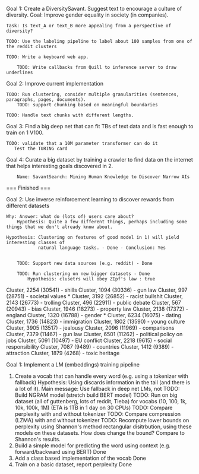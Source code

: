 
Goal 1: Create a DiversitySavant. Suggest text to encourage a culture of diversity. Goal: Improve gender equality in society (in companies).

    Task: Is text_A or text_B more appealing from a perspective of diversity?

    TODO: Use the labeling pipeline to label about 100 samples from one of the reddit clusters

    TODO: Write a keyboard web app.

        TODO: Write callbacks from Quill to inference server to draw underlines

Goal 2: Improve current implementation

    TODO: Run clustering, consider multiple granularities (sentences, paragraphs, pages, documents).
        TODO: support chunking based on meaningful boundaries

    TODO: Handle text chunks with different lengths.

Goal 3: Find a big deep net that can fit TBs of text data and is fast enough to train on 1 V100.

    TODO: validate that a 10M parameter transformer can do it
       Test the TURING card


Goal 4: Curate a big dataset by training a crawler to find data on the internet that helps interesting
        goals discovered in 2.

        Name: SavantSearch: Mining Human Knowledge to Discover Narrow AIs


=== Finished ===

Goal 2: Use inverse reinforcement learning to discover rewards from different datasets

    Why: Answer: what do (lots of) users care about?
        Hypothesis: Quite a few different things, perhaps including some things that we don't already know about.

    Hypothesis: Clustering on features of good model in 1) will yield interesting classes of
                natural language tasks. - Done - Conclusion: Yes


        TODO: Support new data sources (e.g. reddit) - Done

        TODO: Run clustering on new bigger datasets - Done
            Hypothesis: clusetrs will obey ZIpf's law : true

Cluster, 2254 (30541) - shills
Cluster, 1094 (30336) - gun law
Cluster, 997 (28751) - societal values *
Cluster, 3192 (26852) - racist bullshit
Cluster, 2143 (26773) - trolling
Cluster, 496 (22911) - public debate
Cluster, 567 (20943) - bias
Cluster, 1946 (18273) - property law
Cluster, 2138 (17372) - england
Cluster, 1320 (16788) - gender *
Cluster, 6234 (16075) - dating
Cluster, 1736 (14823) - immigration
Cluster, 1802 (13590) - young culture
Cluster, 3905 (13517) - jealousy
Cluster, 2096 (11969) - comparisons
Cluster, 7379 (11467) - gun law
Cluster, 6501 (11262) - political policy on jobs
Cluster, 5091 (10497) - EU conflict
Cluster, 2218 (9615) - social responsibility
Cluster, 7087 (9489) - countries
Cluster, 1412 (9389) - attraction
Cluster, 1879 (4268) - toxic heritage

Goal 1: Implement a LM (embeddings) training pipeline

1. Create a vocab that can handle every word (e.g. using a tokenizer with fallback)
    Hypothesis: Using <UNK> discards information in the tail (and there is a lot of it).
        Main message: Use fallback in deep net LMs, not <UNK>
        TODO: Build NGRAM model (stretch build BERT model)
        TODO: Run on big dataset (all of guttenberg, lots of reddit, Tieba) for vocabs (10, 100, 1k, 10k, 100k, 1M) (ETA is 1TB in 1 day on 30 CPUs)
        TODO: Compare perplexity with and without <UNK> tokenizer
        TODO: Compare compression (LZMA) with and without <UNK> tokenizer
        TODO: Recompute lower bounds on perplexity using Shannon's method rectangular disitrbution, using these models on these datasets. How does <UNK> change the bound? Compare to Shannon's results.
2. Build a simple model for predicting the word using context (e.g. forward/backward using BERT)
    Done
3. Add a class based implementation of the vocab
    Done
4. Train on a basic dataset, report perplexity
    Done
